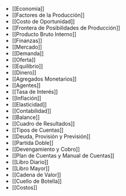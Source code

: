 - [[Economía]]
- [[Factores de la Producción]]
- [[Costo de Oportunidad]]
- [[Frontera de Posibilidades de Producción]]
- [[Producto Bruto Interno]]
- [[Finanzas]]
- [[Mercado]]
- [[Demanda]]
- [[Oferta]]
- [[Equilibrio]]
- [[Dinero]]
- [[Agregados Monetarios]]
- [[Agentes]]
- [[Tasa de Interés]]
- [[Inflación]]
- [[Elasticidad]]
- [[Contabilidad]]
- [[Balance]]
- [[Cuadro de Resultados]]
- [[Tipos de Cuentas]]
- [[Deuda, Provisión y Previsión]]
- [[Partida Doble]]
- [[Devengamiento y Cobro]]
- [[Plan de Cuentas y Manual de Cuentas]]
- [[Libro Diario]]
- [[Libro Mayor]]
- [[Cadena de Valor]]
- [[Cuello de Botella]]
- [[Costos]]